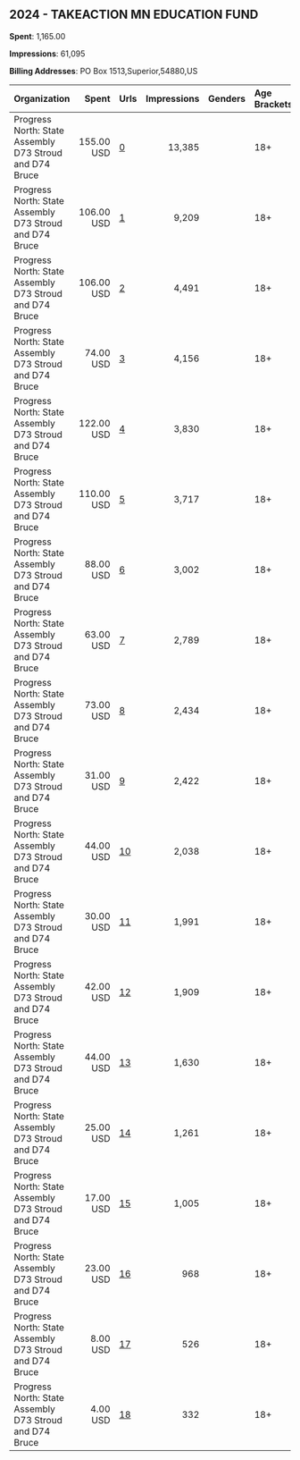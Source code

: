 ## 2024 - TAKEACTION MN EDUCATION FUND 
**Spent**: 1,165.00

**Impressions**: 61,095

**Billing Addresses**: PO Box 1513,Superior,54880,US

|Organization|Spent|Urls|Impressions|Genders|Age Brackets|Country Codes|
|:---|---:|:---|---:|:---|:---|:---|
|Progress North: State Assembly D73 Stroud and D74 Bruce|155.00 USD|[0](https://www.snap.com/political-ads/asset/a500cef563d87dae563bfe0c0127ea6d4d942b96088f7d36b6f4db5c801bc240?mediaType=png)|13,385||18+|united states|
|Progress North: State Assembly D73 Stroud and D74 Bruce|106.00 USD|[1](https://www.snap.com/political-ads/asset/61de4b27435ab927593a7657dd56d84b9324042cbc0146e06058505325f3297a?mediaType=png)|9,209||18+|united states|
|Progress North: State Assembly D73 Stroud and D74 Bruce|106.00 USD|[2](https://www.snap.com/political-ads/asset/74f4f6385dc27605d8f97a72ffc1ed448ff6db79f2cb976666f0e7ba6ec11d41?mediaType=png)|4,491||18+|united states|
|Progress North: State Assembly D73 Stroud and D74 Bruce|74.00 USD|[3](https://www.snap.com/political-ads/asset/d3dc29cb39f55513e05ef79599638ee4db2945862f3269d0d3e536dc951436d6?mediaType=jpeg)|4,156||18+|united states|
|Progress North: State Assembly D73 Stroud and D74 Bruce|122.00 USD|[4](https://www.snap.com/political-ads/asset/b19a34bede9bd00aee723b77bd7e5ce11e9566959fcc89ff4e022f6e79cdcc4b?mediaType=jpeg)|3,830||18+|united states|
|Progress North: State Assembly D73 Stroud and D74 Bruce|110.00 USD|[5](https://www.snap.com/political-ads/asset/664c4f8706a99c2e3b3b0eb8bf9e40c1b0f433807f863ebca3d68430f32afe84?mediaType=jpeg)|3,717||18+|united states|
|Progress North: State Assembly D73 Stroud and D74 Bruce|88.00 USD|[6](https://www.snap.com/political-ads/asset/d3dc29cb39f55513e05ef79599638ee4db2945862f3269d0d3e536dc951436d6?mediaType=jpeg)|3,002||18+|united states|
|Progress North: State Assembly D73 Stroud and D74 Bruce|63.00 USD|[7](https://www.snap.com/political-ads/asset/afbeb8d1b2a7b8536c45047e6a301a72e2d3bd12004be01958f39941b8768bb4?mediaType=jpeg)|2,789||18+|united states|
|Progress North: State Assembly D73 Stroud and D74 Bruce|73.00 USD|[8](https://www.snap.com/political-ads/asset/ed2141b117da7426bf5164e34f7fd9a4543d7deda367ec2c86d4fdf8f407150d?mediaType=jpeg)|2,434||18+|united states|
|Progress North: State Assembly D73 Stroud and D74 Bruce|31.00 USD|[9](https://www.snap.com/political-ads/asset/8b7711494714ba26259e7449983290eb7e5068187f85c75215245881ab6a9474?mediaType=png)|2,422||18+|united states|
|Progress North: State Assembly D73 Stroud and D74 Bruce|44.00 USD|[10](https://www.snap.com/political-ads/asset/b53d684ba5a76ab6829d40923312fa5ee15c9276637373ccdc39af6871f63a80?mediaType=png)|2,038||18+|united states|
|Progress North: State Assembly D73 Stroud and D74 Bruce|30.00 USD|[11](https://www.snap.com/political-ads/asset/2a86dfeecbf6769a95123e54ce9178e12a2929a421f638878e29cc294833e4db?mediaType=png)|1,991||18+|united states|
|Progress North: State Assembly D73 Stroud and D74 Bruce|42.00 USD|[12](https://www.snap.com/political-ads/asset/b19a34bede9bd00aee723b77bd7e5ce11e9566959fcc89ff4e022f6e79cdcc4b?mediaType=jpeg)|1,909||18+|united states|
|Progress North: State Assembly D73 Stroud and D74 Bruce|44.00 USD|[13](https://www.snap.com/political-ads/asset/f43a230bad88966b4cd850bf27b50994b262d3aa079b0f021b9ab5aacf6d8974?mediaType=png)|1,630||18+|united states|
|Progress North: State Assembly D73 Stroud and D74 Bruce|25.00 USD|[14](https://www.snap.com/political-ads/asset/9e171a5319f265e4f481d1edf7796f49aee7d6fd8c02773cad0b5a50c22a1010?mediaType=png)|1,261||18+|united states|
|Progress North: State Assembly D73 Stroud and D74 Bruce|17.00 USD|[15](https://www.snap.com/political-ads/asset/2836e357f92c8349f4e3d6fc27db14f3c8fb97673e51899717b4aa2cb3c2bb74?mediaType=png)|1,005||18+|united states|
|Progress North: State Assembly D73 Stroud and D74 Bruce|23.00 USD|[16](https://www.snap.com/political-ads/asset/990e627155bcc29b5867ace292c795d150383210a7505a51ea2660eac75f2713?mediaType=png)|968||18+|united states|
|Progress North: State Assembly D73 Stroud and D74 Bruce|8.00 USD|[17](https://www.snap.com/political-ads/asset/3a4b077e1f80b42369d460617a9f2f311a2d696c856fd7d5103132cb8eb9c7e2?mediaType=png)|526||18+|united states|
|Progress North: State Assembly D73 Stroud and D74 Bruce|4.00 USD|[18](https://www.snap.com/political-ads/asset/b3eec745b6336bb00d2d89e6dd59072d58f936ef36e457a28649e106c507682f?mediaType=png)|332||18+|united states|
